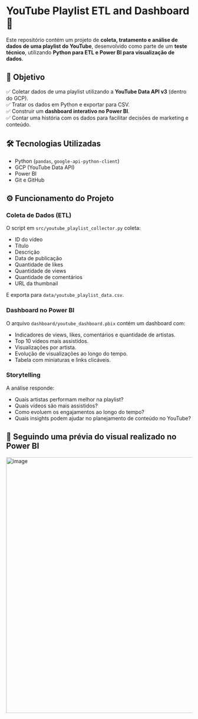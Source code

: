 # YouTube Playlist ETL and Dashboard 🚀

Este repositório contém um projeto de **coleta, tratamento e análise de dados de uma playlist do YouTube**, desenvolvido como parte de um **teste técnico**, utilizando **Python para ETL e Power BI para visualização de dados**.

## 🎯 Objetivo

✅ Coletar dados de uma playlist utilizando a **YouTube Data API v3** (dentro do GCP).  
✅ Tratar os dados em Python e exportar para CSV.  
✅ Construir um **dashboard interativo no Power BI**.  
✅ Contar uma história com os dados para facilitar decisões de marketing e conteúdo.

## 🛠️ Tecnologias Utilizadas

- Python (`pandas`, `google-api-python-client`)
- GCP (YouTube Data API)
- Power BI
- Git e GitHub

## ⚙️ Funcionamento do Projeto

### Coleta de Dados (ETL)

O script em `src/youtube_playlist_collector.py` coleta:

- ID do vídeo
- Título
- Descrição
- Data de publicação
- Quantidade de likes
- Quantidade de views
- Quantidade de comentários
- URL da thumbnail

E exporta para `data/youtube_playlist_data.csv`.

### Dashboard no Power BI

O arquivo `dashboard/youtube_dashboard.pbix` contém um dashboard com:

- Indicadores de views, likes, comentários e quantidade de artistas.
- Top 10 vídeos mais assistidos.
- Visualizações por artista.
- Evolução de visualizações ao longo do tempo.
- Tabela com miniaturas e links clicáveis.

### Storytelling

A análise responde:
- Quais artistas performam melhor na playlist?
- Quais vídeos são mais assistidos?
- Como evoluem os engajamentos ao longo do tempo?
- Quais insights podem ajudar no planejamento de conteúdo no YouTube?

## 🚀 Seguindo uma prévia do visual realizado no Power BI

<img width="1042" height="692" alt="image" src="https://github.com/user-attachments/assets/28a347ad-1840-4b99-a54e-25f1a57aba00" />


